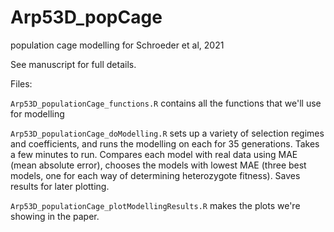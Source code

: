 # Arp53D_popCage
population cage modelling for Schroeder et al, 2021

See manuscript for full details.

Files:

`Arp53D_populationCage_functions.R`  contains all the functions that we'll use for modelling


`Arp53D_populationCage_doModelling.R`   sets up a variety of selection regimes and coefficients, and runs the modelling on each for 35 generations. Takes a few minutes to run. Compares each model with real data using MAE (mean absolute error), chooses the models with lowest MAE (three best models, one for each way of determining heterozygote fitness). Saves results for later plotting.


`Arp53D_populationCage_plotModellingResults.R` makes the plots we're showing in the paper.

